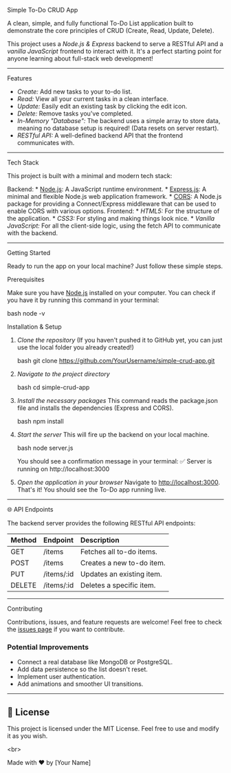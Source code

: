 Simple To-Do CRUD App 

A clean, simple, and fully functional To-Do List application built to demonstrate the core principles of CRUD (Create, Read, Update, Delete).

This project uses a *Node.js & Express* backend to serve a RESTful API and a *vanilla JavaScript* frontend to interact with it. It's a perfect starting point for anyone learning about full-stack web development\!

-----

 Features

  * *Create:* Add new tasks to your to-do list.
  * *Read:* View all your current tasks in a clean interface.
  * *Update:* Easily edit an existing task by clicking the edit icon.
  * *Delete:* Remove tasks you've completed.
  * *In-Memory "Database":* The backend uses a simple array to store data, meaning no database setup is required\! (Data resets on server restart).
  * *RESTful API:* A well-defined backend API that the frontend communicates with.

-----

Tech Stack

This project is built with a minimal and modern tech stack:

  Backend:
      * [Node.js](https://nodejs.org/en/): A JavaScript runtime environment.
      * [Express.js](https://expressjs.com/): A minimal and flexible Node.js web application framework.
      * [CORS](https://expressjs.com/en/resources/middleware/cors.html): A Node.js package for providing a Connect/Express middleware that can be used to enable CORS with various options.
    Frontend:
      * *HTML5:* For the structure of the application.
      * *CSS3:* For styling and making things look nice.
      * *Vanilla JavaScript:* For all the client-side logic, using the fetch API to communicate with the backend.

-----

 Getting Started

Ready to run the app on your local machine? Just follow these simple steps.

   Prerequisites

Make sure you have [Node.js](https://nodejs.org/en/) installed on your computer. You can check if you have it by running this command in your terminal:

bash
node -v

 Installation & Setup

1.  *Clone the repository*
    (If you haven't pushed it to GitHub yet, you can just use the local folder you already created\!)

    bash
    git clone https://github.com/YourUsername/simple-crud-app.git
    

2.  *Navigate to the project directory*

    bash
    cd simple-crud-app
    

3.  *Install the necessary packages*
    This command reads the package.json file and installs the dependencies (Express and CORS).

    bash
    npm install
    

4.  *Start the server*
    This will fire up the backend on your local machine.

    bash
    node server.js
    

    You should see a confirmation message in your terminal:
    ✅ Server is running on http://localhost:3000

5.  *Open the application in your browser*
    Navigate to [http://localhost:3000](https://www.google.com/search?q=http://localhost:3000). That's it\! You should see the To-Do app running live.

-----

🌐 API Endpoints

The backend server provides the following RESTful API endpoints:

| Method | Endpoint      | Description                  |
| :----- | :------------ | :--------------------------- |
| GET  | /items      | Fetches all to-do items.     |
| POST | /items      | Creates a new to-do item.    |
| PUT  | /items/:id  | Updates an existing item.    |
| DELETE| /items/:id  | Deletes a specific item.     |

-----

 Contributing

Contributions, issues, and feature requests are welcome\! Feel free to check the [issues page](https://www.google.com/search?q=https://github.com/YourUsername/simple-crud-app/issues) if you want to contribute.

### Potential Improvements

  * Connect a real database like MongoDB or PostgreSQL.
  * Add data persistence so the list doesn't reset.
  * Implement user authentication.
  * Add animations and smoother UI transitions.

-----

## 📄 License

This project is licensed under the MIT License. Feel free to use and modify it as you wish.

\<br\>

Made with ❤ by [Your Name]

